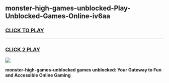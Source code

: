 
## monster-high-games-unblocked-Play-Unblocked-Games-Online-iv6aa
<h3>
<a href="https://premium76.site?title=monster-high-games-unblocked&ref=24A">CLICK TO PLAY</a></h3>
<hr>

<h3>
<a href="https://premium76.site?title=monster-high-games-unblocked&ref=24A">CLICK 2 PLAY</a>
  
</h3>

<a href="https://premium76.site?title=monster-high-games-unblocked&ref=24A"><img src="https://clearcache.store/games.png"></a>


**monster-high-games-unblocked games unblocked: Your Gateway to Fun and Accessible Online Gaming**
